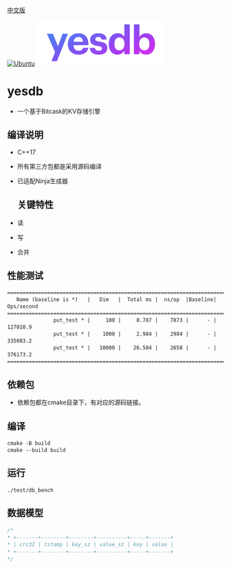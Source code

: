 [中文版](README_cn.md)

[![Ubuntu](https://github.com/syaojun/yesdb/actions/workflows/ubuntu.yml/badge.svg)](https://github.com/syaojun/yesdb/actions/workflows/ubuntu.yml) ![yesdb](/logo/yesdb2.png)

# yesdb

- 一个基于Bitcask的KV存储引擎

## 编译说明

- C++17
- 所有第三方包都是采用源码编译
- 已适配Ninja生成器

  ## 关键特性

- 读

- 写
- 合并

## 性能测试

```
===============================================================================
   Name (baseline is *)   |   Dim   |  Total ms |  ns/op  |Baseline| Ops/second
===============================================================================
               put_test * |     100 |     0.787 |    7873 |      - |   127010.9
               put_test * |    1000 |     2.984 |    2984 |      - |   335083.2
               put_test * |   10000 |    26.584 |    2658 |      - |   376173.2
===============================================================================
```

## 依赖包

- 依赖包都在cmake目录下，有对应的源码链接。

## 编译

```console
cmake -B build
cmake --build build
```

## 运行

```console
./test/db_bench
```

## 数据模型

```c
/*
* +-------+--------+--------+----------+-----+-------+
* | crc32 | tstamp | key_sz | value_sz | key | value | 
* +-------+--------+--------+----------+-----+-------+
*/
```
